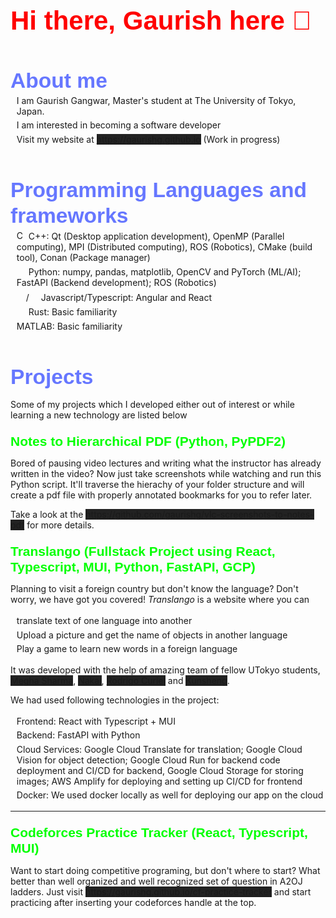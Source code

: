 # Hi there, Gaurish here 👋

<style>
img.inline-logo {
    height: 15px
}

h1 {
  color: #ff0000;
  font-family: sans-serif;
  font-size: 3em;
  font-weight: bold;
  line-height: 1.2;
  margin: 0 0 .5em;
}

h2 {
  color: #6677ff;
  font-family: sans-serif;
  font-size: 2.4em;
  font-weight: bold;
  line-height: 1.2;
  margin: 1.5em 0 0 0;
}

h3 {
  color: #00ff00;
  font-family: sans-serif;
  font-size: 1.5em;
  font-weight: bold;
  line-height: 1.2;
  margin: 1em 0 0 0;
}

h4 {
  color: #800080;
  font-family: sans-serif;
  font-size: 1em;
  font-weight: bold;
  line-height: 1.2;
  margin: 0.5em 0 0 0;
}

h5 {
  color: #008000;
  font-family: sans-serif;
  font-size: .8em;
  font-weight: bold;
  line-height: 1.2;
  margin: 0 0 .5em;
}

h6 {
  color: #808000;
  font-family: sans-serif;
  font-size: .6em;
  font-weight: bold;
  line-height: 1.2;
  margin: 0 0 .5em;
}

ul {
  list-style-type: none;
  padding-left: 0.5em;
  left-padding: 5;
  margin: 0;
}

ul li {
  /* background-color: #eee; */
  /* border: 1px solid #ccc; */
  padding: .2em;
  /* margin-bottom: 10px; */
}

ul li:hover {
  background-color: #555;
  /* cursor: pointer; */
}

a {
    background: #222
}
</style>


<!--
**gaurishg/gaurishg** is a ✨ _special_ ✨ repository because its `README.md` (this file) appears on your GitHub profile.

Here are some ideas to get you started:

- 🔭 I’m currently working on ...
- 🌱 I’m currently learning ...
- 👯 I’m looking to collaborate on ...
- 🤔 I’m looking for help with ...
- 💬 Ask me about ...
- 📫 How to reach me: ...
- 😄 Pronouns: ...
- ⚡ Fun fact: ...
-->

## About me
- I am Gaurish Gangwar, Master's student at The University of Tokyo, Japan. 
- I am interested in becoming a software developer
- Visit my website at https://gaurishg.github.io (Work in progress)


## Programming Languages and frameworks
- <img alt="C++" class="inline-logo" src="https://github.com/isocpp/logos/raw/master/cpp_logo.png"> C++:  Qt (Desktop application development), OpenMP (Parallel computing), MPI (Distributed computing), ROS (Robotics), CMake (build tool), Conan (Package manager)
- <img class="inline-logo" src="https://s3.dualstack.us-east-2.amazonaws.com/pythondotorg-assets/media/community/logos/python-logo-only.png"> Python: numpy, pandas, matplotlib, OpenCV and PyTorch (ML/AI); FastAPI (Backend development); ROS (Robotics)
- <img class="inline-logo" src="https://www.britefish.net/wp-content/uploads/2019/06/logo-javascript-2.png">/<img class="inline-logo" src="https://upload.wikimedia.org/wikipedia/commons/4/4c/Typescript_logo_2020.svg"> Javascript/Typescript: Angular and React
- <img class="inline-logo" src="https://github.com/rust-lang/rust-artwork/blob/master/logo/rust-logo-32x32-blk.png?raw=true"> Rust: Basic familiarity
- MATLAB: Basic familiarity

## Projects
Some of my projects which I developed either out of interest or while learning a new technology are listed below

### Notes to Hierarchical PDF (Python, PyPDF2)
Bored of pausing video lectures and writing what the instructor has already written in the video? Now just take screenshots while watching and run this Python script. It'll traverse the hierachy of your folder structure and will create a pdf file with properly annotated bookmarks for you to refer later.

Take a look at the https://github.com/gaurishg/vlc-screenshots-to-notes-pdf for more details.



### Translango (Fullstack Project using React, Typescript, MUI, Python, FastAPI, GCP)
Planning to visit a foreign country but don't know the language? Don't worry, we have got you covered!
*Translango* is a website where you can 
- translate text of one language into another
- Upload a picture and get the name of objects in another language
- Play a game to learn new words in a foreign language

It was developed with the help of amazing team of fellow UTokyo students, [Megha Sharma](https://github.com/ms3744), [Nakai](https://github.com/nnaakkaaii), [Rodrigo Curiel](https://github.com/ccurielrodrigo) and [Kunsheng](https://github.com/likunsheng).

We had used following technologies in the project:
- Frontend: React with Typescript + MUI 
- Backend: FastAPI with Python
- Cloud Services: Google Cloud Translate for translation; Google Cloud Vision for object detection; Google Cloud Run for backend code deployment and CI/CD for backend, Google Cloud Storage for storing images; AWS Amplify for deploying and setting up CI/CD for frontend
- Docker: We used docker locally as well for deploying our app on the cloud
<hr>




### Codeforces Practice Tracker (React, Typescript, MUI)
Want to start doing competitive programing, but don't where to start? What better than well organized and well recognized set of question in A2OJ ladders. Just visit https://gaurishg.github.io/cf-practice-tracker and start practicing after inserting your codeforces handle at the top.

